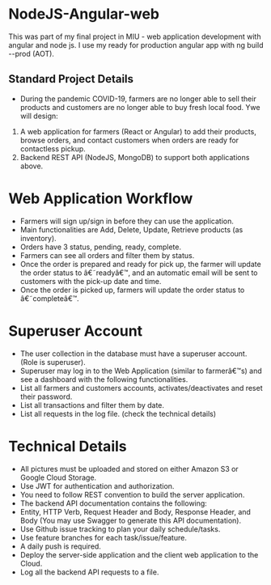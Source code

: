 # NodeJS-Angular-web
This was part of my final project in MIU - web application development with angular and node js. I use my ready for production angular app with ng build --prod (AOT).


## Standard Project Details
- During the pandemic COVID-19, farmers are no longer able to sell their products and
customers are no longer able to buy fresh local food.
Ywe will design:
1. A web application for farmers (React or Angular) to add their products,
browse orders, and contact customers when orders are ready for
contactless pickup.
3. Backend REST API (NodeJS, MongoDB) to support both applications
above.
# Web Application Workflow
- Farmers will sign up/sign in before they can use the application.
- Main functionalities are Add, Delete, Update, Retrieve products (as inventory).
- Orders have 3 status, pending, ready, complete.
- Farmers can see all orders and filter them by status.
- Once the order is prepared and ready for pick up, the farmer will update the order status to â€˜readyâ€™, and an automatic email will be sent to customers with the pick-up date and time.
- Once the order is picked up, farmers will update the order status to â€˜completeâ€™.
# Superuser Account
- The user collection in the database must have a superuser account. (Role is superuser).
- Superuser may log in to the Web Application (similar to farmerâ€™s) and see a dashboard
with the following functionalities.
- List all farmers and customers accounts, activates/deactivates and reset their
password.
- List all transactions and filter them by date.
- List all requests in the log file. (check the technical details)
# Technical Details 
- All pictures must be uploaded and stored on either Amazon S3 or Google Cloud
Storage.
- Use JWT for authentication and authorization.
- You need to follow REST convention to build the server application.
- The backend API documentation contains the following:
- Entity, HTTP Verb, Request Header and Body, Response Header,
and Body (You may use Swagger to generate this API
documentation).
- Use Github issue tracking to plan your daily schedule/tasks.
- Use feature branches for each task/issue/feature.
- A daily push is required.
- Deploy the server-side application and the client web application to the Cloud.
- Log all the backend API requests to a file.


